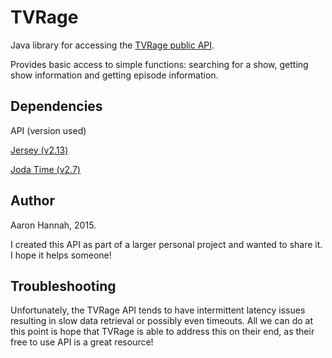 # TVRage
<p>Java library for accessing the <a href="http://services.tvrage.com/info.php?page=main">TVRage public API</a>.</p>
<p>Provides basic access to simple functions: searching for a show, getting show information and getting episode information.</p>

## Dependencies
API (version used)
<p><a href="https://jersey.java.net/">Jersey (v2.13)</a></p>
<p><a href="http://www.joda.org/joda-time/">Joda Time (v2.7)</a></p>

## Author
Aaron Hannah, 2015.
<p>I created this API as part of a larger personal project and wanted to share it. I hope it helps someone!</p>

## Troubleshooting
<p>Unfortunately, the TVRage API tends to have intermittent latency issues resulting in slow data retrieval or possibly
even timeouts. All we can do at this point is hope that TVRage is able to address this on their end, as their free to use API
is a great resource!</p>
